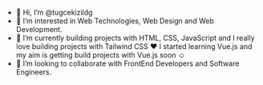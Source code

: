 - 👋 Hi, I’m @tugcekizildg
- 👀 I’m interested in Web Technologies, Web Design and Web Development.
- 🌱 I’m currently building projects with HTML, CSS, JavaScript and I really love building projects with Tailwind CSS ❤️ I started learning Vue.js and my aim is getting build projects with Vue.js soon ☺️
- 💞️ I’m looking to collaborate with FrontEnd Developers and Software Engineers.


<!---
tugcekizildg/tugcekizildg is a ✨ special ✨ repository because its `README.md` (this file) appears on your GitHub profile.
You can click the Preview link to take a look at your changes.
--->

